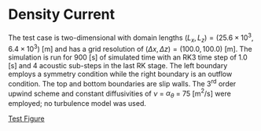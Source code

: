 # Density Current

The test case is two-dimensional with domain lengths $(L_x, L_z) = (25.6\times 10^3, 6.4\times 10^3)$ [m] and has a grid resolution of $(\Delta x, \, \Delta z) = (100.0, \, 100.0)$ [m]. The simulation is run for 900 [s] of simulated time with an RK3 time step of 1.0 [s] and 4 acoustic sub-steps in the last RK stage. The left boundary employs a symmetry condition while the right boundary is an outflow condition. The top and bottom boundaries are slip walls. The 3$^\text{rd}$ order upwind scheme and constant diffusivities of $\nu$ = $\alpha_{\theta}$ = 75 [m$^2$/s] were employed; no turbulence model was used.

[Test Figure](Comp_vs_anel.png)
